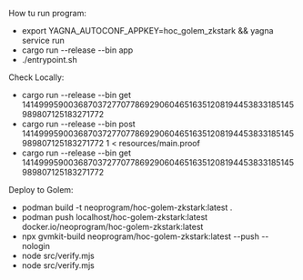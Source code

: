 How tu run program:

- export YAGNA_AUTOCONF_APPKEY=hoc_golem_zkstark && yagna service run
- cargo run --release --bin app
- ./entrypoint.sh

Check Locally:

- cargo run --release --bin get 1414999590036870372770778692906046516351208194453833185145989807125183271772
- cargo run --release --bin post 1414999590036870372770778692906046516351208194453833185145989807125183271772 1 < resources/main.proof
- cargo run --release --bin get 1414999590036870372770778692906046516351208194453833185145989807125183271772

Deploy to Golem:

- podman build -t neoprogram/hoc-golem-zkstark:latest .
- podman push localhost/hoc-golem-zkstark:latest docker.io/neoprogram/hoc-golem-zkstark:latest
- npx gvmkit-build neoprogram/hoc-golem-zkstark:latest --push --nologin
- node src/verify.mjs
- node src/verify.mjs
